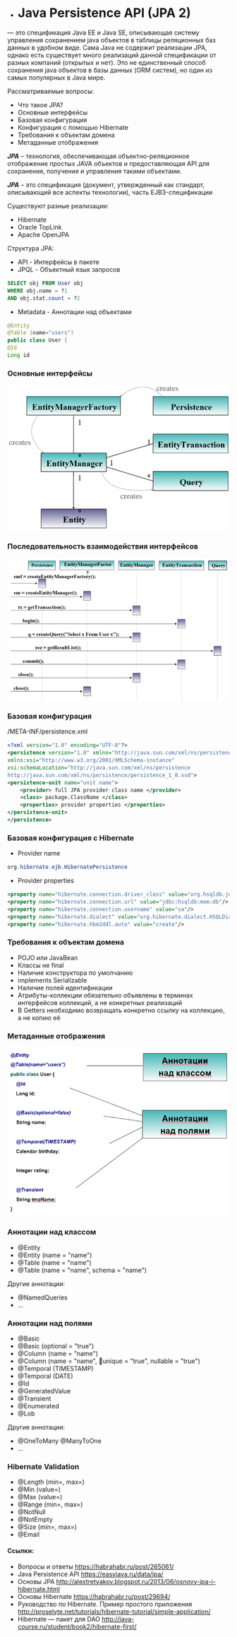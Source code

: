 * # Java Persistence API (JPA 2) 
— это спецификация Java EE и Java SE, описывающая систему управления сохранением java объектов в таблицы реляционных баз данных в удобном виде. Сама Java не содержит реализации JPA, однако есть существует много реализаций данной спецификации от разных компаний (открытых и нет). Это не единственный способ сохранения java объектов в базы данных (ORM систем), но один из самых популярных в Java мире.

Рассматриваемые вопросы:
* Что такое JPA?
* Основные интерфейсы
* Базовая конфигурация
* Конфигурация с помощью Hibernate 
* Требования к объектам домена
* Метаданные отображения

***JPA*** – технология, обеспечивающая объектно-реляционное отображение простых JAVA объектов и предоставляющая API для сохранения, получения и управления такими объектами.

***JPA*** – это спецификация (документ, утвержденный как стандарт, описывающий все аспекты технологии), часть EJB3-спецификации

Существуют разные реализации:
* Hibernate
* Oracle TopLink
* Apache OpenJPA

Структура JPA:
* API - Интерфейсы в пакете
* JPQL - Объектный язык запросов
```sql 
SELECT obj FROM User obj
WHERE obj.name = ?1
AND obj.stat.count = ?2
```
* Metadata - Аннотации над объектами
```java 
@Entity
@Table (name="users")
public class User {
@Id
Long id
```

### Основные интерфейсы
![alt text](img01.png)

### Последовательность взаимодействия интерфейсов
![alt text](img02.png)

### Базовая конфигурация
/META-INF/persistence.xml
```xml 
<?xml version="1.0" encoding="UTF-8"?>
<persistence version="1.0" xmlns="http://java.sun.com/xml/ns/persistence" 
xmlns:xsi="http://www.w3.org/2001/XMLSchema-instance" 
xsi:schemaLocation="http://java.sun.com/xml/ns/persistence 
http://java.sun.com/xml/ns/persistence/persistence_1_0.xsd">
<persistence-unit name="unit name">
    <provider> full JPA provider class name </provider>
    <class> package.ClassName </class>
    <properties> provider properties </properties>
</persistence-unit>
</persistence>
```

### Базовая конфигурация с Hibernate
* Provider name
```java 
org.hibernate.ejb.HibernatePersistence
```

* Provider properties
```xml 
<property name="hibernate.connection.driver_class" value="org.hsqldb.jdbcDriver"/>
<property name="hibernate.connection.url" value="jdbc:hsqldb:mem:db"/>
<property name="hibernate.connection.username" value="sa"/>
<property name="hibernate.dialect" value="org.hibernate.dialect.HSQLDialect"/>
<property name="hibernate.hbm2ddl.auto" value="create"/>
```

### Требования к объектам домена
* POJO или JavaBean
* Классы не final
* Наличие конструктора по умолчанию
* implements Serializable
* Наличие полей идентификации
* Атрибуты-коллекции обязательно объявлены в терминах интерфейсов коллекций, а не конкретных реализаций
* В Getters необходимо возвращать конкретно ссылку на коллекцию, а не копию её

### Метаданные отображения
![alt text](img03.png)

### Аннотации над классом
* @Entity
* @Entity (name = "name")  
* @Table (name = "name")
* @Table (name = "name", schema = "name")

Другие аннотации:
* @NamedQueries
* ...

### Аннотации над полями
* @Basic
* @Basic (optional = "true")
* @Column (name = "name")
* @Column (name = "name", unique = "true", nullable = "true")
* @Temporal (TIMESTAMP)
* @Temporal (DATE)
* @Id
* @GeneratedValue
* @Transient
* @Enumerated 
* @Lob

Другие аннотации:
* @OneToMany @ManyToOne
* ...

### Hibernate Validation
* @Length (min=, max=)
* @Min (value=)
* @Max (value=)
* @Range (min=, max=)
* @NotNull
* @NotEmpty
* @Size (min=, max=)
* @Email
























#### Ссылки:
* Вопросы и ответы https://habrahabr.ru/post/265061/ 
* Java Persistence API https://easyjava.ru/data/jpa/
* Основы JPA http://alextretyakov.blogspot.ru/2013/06/osnovy-jpa-i-hibernate.html
* Основы Hibernate https://habrahabr.ru/post/29694/
* Руководство по Hibernate. Пример простого приложения http://proselyte.net/tutorials/hibernate-tutorial/simple-application/
* Hibernate — пакет для DAO http://java-course.ru/student/book2/hibernate-first/



